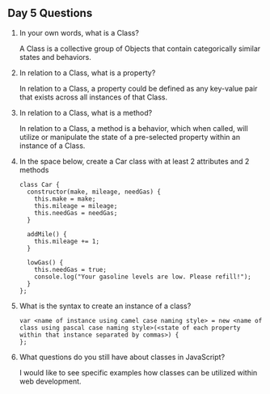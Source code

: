 ## Day 5 Questions

1. In your own words, what is a Class?

   A Class is a collective group of Objects that contain categorically similar states and behaviors.

1. In relation to a Class, what is a property?

   In relation to a Class, a property could be defined as any key-value pair that exists across all instances of that Class.  

1. In relation to a Class, what is a method?

   In relation to a Class, a method is a behavior, which when called, will utilize or manipulate the state of a pre-selected property within an instance of a Class.   

1. In the space below, create a Car class with at least 2 attributes and 2 methods

   ```
   class Car {
     constructor(make, mileage, needGas) {
       this.make = make;
       this.mileage = mileage;
       this.needGas = needGas;
     }

     addMile() {
       this.mileage += 1;
     }

     lowGas() {
       this.needGas = true;
       console.log("Your gasoline levels are low. Please refill!");
     }
   };
   ```

1. What is the syntax to create an instance of a class?

   ```
   var <name of instance using camel case naming style> = new <name of class using pascal case naming style>(<state of each property within that instance separated by commas>) {
   };
   ```

1. What questions do you still have about classes in JavaScript?

   I would like to see specific examples how classes can be utilized within web development.

